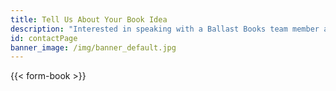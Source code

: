 ```yaml
---
title: Tell Us About Your Book Idea
description: "Interested in speaking with a Ballast Books team member about your book idea? Complete the form below and we'll be in touch!"
id: contactPage
banner_image: /img/banner_default.jpg
---
```


{{< form-book >}}